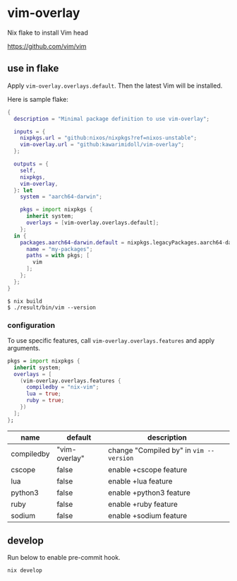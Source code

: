 # vim-overlay

Nix flake to install Vim head

https://github.com/vim/vim

## use in flake

Apply `vim-overlay.overlays.default`. Then the latest Vim will be installed.

Here is sample flake:

```nix
{
  description = "Minimal package definition to use vim-overlay";

  inputs = {
    nixpkgs.url = "github:nixos/nixpkgs?ref=nixos-unstable";
    vim-overlay.url = "github:kawarimidoll/vim-overlay";
  };

  outputs = {
    self,
    nixpkgs,
    vim-overlay,
  }: let
    system = "aarch64-darwin";

    pkgs = import nixpkgs {
      inherit system;
      overlays = [vim-overlay.overlays.default];
    };
  in {
    packages.aarch64-darwin.default = nixpkgs.legacyPackages.aarch64-darwin.buildEnv {
      name = "my-packages";
      paths = with pkgs; [
        vim
      ];
    };
  };
}
```

```
$ nix build
$ ./result/bin/vim --version
```

### configuration

To use specific features, call `vim-overlay.overlays.features` and apply
arguments.

```nix
pkgs = import nixpkgs {
  inherit system;
  overlays = [
    (vim-overlay.overlays.features {
      compiledby = "nix-vim";
      lua = true;
      ruby = true;
    })
  ];
};
```

| name       | default       | description                             |
| ---------- | ------------- | --------------------------------------- |
| compiledby | "vim-overlay" | change "Compiled by" in `vim --version` |
| cscope     | false         | enable +cscope feature                  |
| lua        | false         | enable +lua feature                     |
| python3    | false         | enable +python3 feature                 |
| ruby       | false         | enable +ruby feature                    |
| sodium     | false         | enable +sodium feature                  |

## develop

Run below to enable pre-commit hook.

```
nix develop
```
